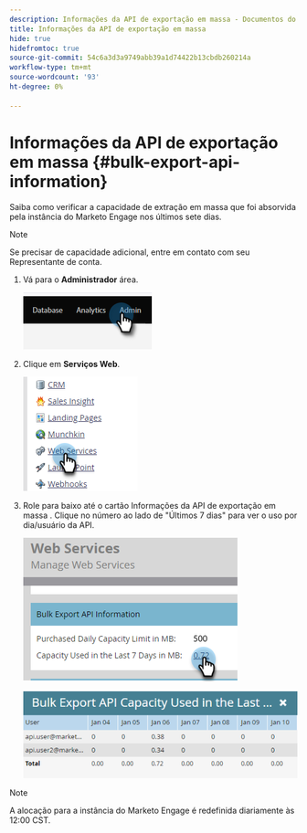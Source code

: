 ```yaml
---
description: Informações da API de exportação em massa - Documentos do Marketo - Documentação do produto
title: Informações da API de exportação em massa
hide: true
hidefromtoc: true
source-git-commit: 54c6a3d3a9749abb39a1d74422b13cbdb260214a
workflow-type: tm+mt
source-wordcount: '93'
ht-degree: 0%

---
```


# Informações da API de exportação em massa {#bulk-export-api-information}

Saiba como verificar a capacidade de extração em massa que foi absorvida pela instância do Marketo Engage nos últimos sete dias.

>[!NOTE]
>
>Se precisar de capacidade adicional, entre em contato com seu Representante de conta.

1. Vá para o **Administrador** área.

   ![](assets/bulk-export-api-information-1.png)

1. Clique em **Serviços Web**.

   ![](assets/bulk-export-api-information-2.png)

1. Role para baixo até o cartão Informações da API de exportação em massa . Clique no número ao lado de &quot;Últimos 7 dias&quot; para ver o uso por dia/usuário da API.

   ![](assets/bulk-export-api-information-3.png)

   ![](assets/bulk-export-api-information-4.png)

>[!NOTE]
>
>A alocação para a instância do Marketo Engage é redefinida diariamente às 12:00 CST.
